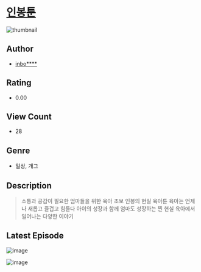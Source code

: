 # [인봉툰](https://comic.naver.com/challenge/list?titleId=811144)
![thumbnail](https://image-comic.pstatic.net/user_contents_data/challenge_comic/2023/05/25/upload_3919883409198036784_480x623.jpeg)

## Author
- [inbo****](https://comic.naver.com/artistTitle?id=367214)

## Rating
- 0.00

## View Count
- 28

## Genre
- 일상, 개그

## Description
> 소통과 공감이 필요한 엄마들을 위한 육아 초보 인봉의 현실 육아툰 육아는 언제나 새롭고 즐겁고 힘들다 아이의 성장과 함께 엄마도 성장하는 찐 현실 육아에서 일어나는 다양한 이야기


## Latest Episode
![image](https://image-comic.pstatic.net/user_contents_data/challenge_comic/2023/05/25/367214/upload_7220457886545557092.jpeg)

![image](https://image-comic.pstatic.net/user_contents_data/challenge_comic/2023/05/25/367214/upload_3774355572055761252.jpeg)
